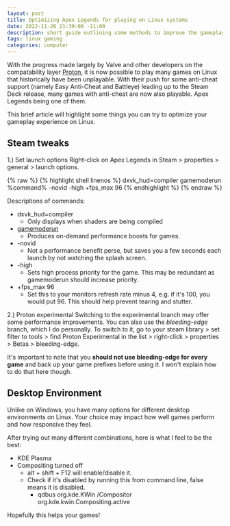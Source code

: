 ```yaml
---
layout: post
title: Optimizing Apex Legends for playing on Linux systems
date: 2022-11-26 21:39:00 -11:00
description: short guide outlining some methods to improve the gameplay experience on Linux.
tags: linux gaming
categories: computer
---
```

With the progress made largely by Valve and other developers on the compatability layer [Proton](https://github.com/ValveSoftware/Proton), it is now possible to play many games on Linux that historically have been unplayable. With their push for some anti-cheat support (namely Easy Anti-Cheat and Battleye) leading up to the Steam Deck release, many games with anti-cheat are now also playable. Apex Legends being one of them.

This brief article will highlight some things you can try to optimize your gameplay experience on Linux.

## Steam tweaks

1.) Set launch options
Right-click on Apex Legends in Steam > properties > general > launch options. 

{% raw %} {% highlight shell linenos %}
dxvk_hud=compiler gamemoderun %command% -novid -high +fps_max 96
{% endhighlight %} {% endraw %}

Descriptions of commands:
- dxvk_hud=compiler
  - Only displays when shaders are being compiled
- [gamemoderun](https://github.com/FeralInteractive/gamemode)
  - Produces on-demand performance boosts for games.
- -novid
  - Not a performance benefit perse, but saves you a few seconds each launch by not watching the splash screen.
- -high
  - Sets high process priority for the game. This may be redundant as gamemoderun should increase priority.
- +fps_max 96
  - Set this to your monitors refresh rate minus 4, e.g. if it's 100, you would put 96. This should help prevent tearing and stutter.

2.) Proton experimental
Switching to the experimental branch may offer some performance improvements. You can also use the *bleeding-edge* branch, which I do personally. To switch to it, go to your steam library > set filter to tools > find Proton Experimental in the list > right-click > properties > Betas > bleeding-edge.

It's important to note that you **should not use bleeding-edge for every game** and back up your game prefixes before using it. I won't explain how to do that here though.

## Desktop Environment
Unlike on Windows, you have many options for different desktop environments on Linux. Your choice may impact how well games perform and how responsive they feel.

After trying out many different combinations, here is what I feel to be the best:
- KDE Plasma
- Compositing turned off
  - alt + shift + F12 will enable/disable it.
  - Check if it's disabled by running this from command line, false means it is disabled. 
    - qdbus org.kde.KWin /Compositor org.kde.kwin.Compositing.active 

Hopefully this helps your games!
